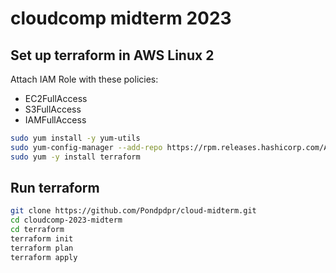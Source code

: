 # cloudcomp midterm 2023

## Set up terraform in AWS Linux 2

Attach IAM Role with these policies:

- EC2FullAccess
- S3FullAccess
- IAMFullAccess

```bash
sudo yum install -y yum-utils
sudo yum-config-manager --add-repo https://rpm.releases.hashicorp.com/AmazonLinux/hashicorp.repo
sudo yum -y install terraform
```

## Run terraform

```bash
git clone https://github.com/Pondpdpr/cloud-midterm.git
cd cloudcomp-2023-midterm
cd terraform
terraform init
terraform plan
terraform apply
```
